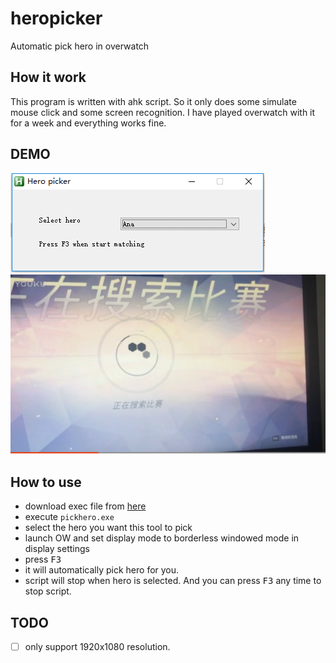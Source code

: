 # heropicker
Automatic pick hero in overwatch

## How it work

This program is written with ahk script. So it only does some simulate mouse click and some screen recognition. I have played overwatch with it for a week and everything works fine.

## DEMO
![](./msc/gui.png)
[![](./msc/video.png)](http://player.youku.com/player.php/sid/XMjUwODI2Mzc5Mg==/v.swf)

## How to use 

- download exec file from [here](https://github.com/ufo22940268/heropicker/releases)
- execute `pickhero.exe`
- select the hero you want this tool to pick
- launch OW and set display mode to borderless windowed mode in display settings
- press <kbd>F3</kbd>
- it will automatically pick hero for you.
- script will stop when hero is selected. And you can press <kbd>F3</kbd> any time to stop script.
## TODO

- [ ] only support 1920x1080 resolution.

